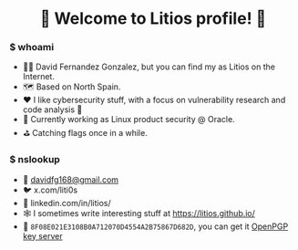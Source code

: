 <h1 align=center> 👋 Welcome to Litios profile! 👋 </h1>

### $ whoami
- 👨‍💻 David Fernandez Gonzalez, but you can find my as Litios on the Internet.
- 🗺️ Based on North Spain.
- ♥️ I like cybersecurity stuff, with a focus on vulnerability research and code analysis 🐧
- 💼 Currently working as Linux product security @ Oracle.
- ⛳️ Catching flags once in a while.

### $ nslookup
- 📩 davidfg168@gmail.com
- 🐦 x.com/liti0s
- 👥 linkedin.com/in/litios/
- 🕸️ I sometimes write interesting stuff at https://litios.github.io/
- 🔑 `8F08E021E3108B0A712070D4554A2B75867D682D`, you can get it [OpenPGP key server](https://keys.openpgp.org/search?q=davidfg168%40gmail.com)
